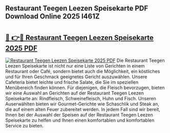 ## Restaurant Teegen Leezen Speisekarte PDF Download Online 2025 I461Z

# <h2><a href="http://gc63g0u.nevu.top/?p=Restaurant+Teegen+Leezen+Speisekarte">🔗 👉🔴 Restaurant Teegen Leezen Speisekarte 2025 PDF</a></h2>

[![Restaurant Teegen Leezen Speisekarte 2025 PDF](https://i.imgur.com/dBaPXMq.png)](http://gc63g0u.nevu.top/?p=Restaurant+Teegen+Leezen+Speisekarte)
Die Restaurant Teegen Leezen Speisekarte ist nicht nur eine Liste von Gerichten in einem Restaurant oder Café, sondern bietet auch die Möglichkeit, ein köstliches und für Ihren Geschmack geeignetes Gericht auszuwählen. Unsere Cafeteria bietet leichte und frische Salate, die Sie im speziellen Menübereich finden können. Für diejenigen, die Fleisch bevorzugen, bieten wir eine Auswahl an Gerichten auf der Restaurant Teegen Leezen Speisekarte an: Rindfleisch, Schweinefleisch, Huhn und Fisch. Unseren Auserwählten bieten wir Gourmet-Gerichte wie Schaschlik und Steak an, die auf einem alten Feuer zubereitet werden. In jedem Fall sind wir bereit, Ihnen bei der Auswahl der Speisen auf der Restaurant Teegen Leezen Speisekarte zu helfen und Ihnen einen komfortablen und komfortablen Service zu bieten.
